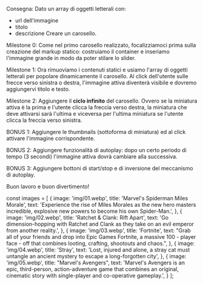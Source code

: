 Consegna:
Dato un array di oggetti letterali con:
 - url dell'immagine
 - titolo
 - descrizione
Creare un carosello.

Milestone 0:
Come nel primo carosello realizzato, focalizziamoci prima sulla creazione del markup statico: costruiamo il container e inseriamo l'immagine grande in modo da poter stilare lo slider.

Milestone 1:
Ora rimuoviamo i contenuti statici e usiamo l'array di oggetti letterali per popolare dinamicamente il carosello.
Al click dell'utente sulle frecce verso sinistra o destra, l'immagine attiva diventerà visibile e dovremo aggiungervi titolo e testo.

Milestone 2:
Aggiungere il **ciclo infinito** del carosello. Ovvero se la miniatura attiva è la prima e l'utente clicca la freccia verso destra, la miniatura che deve attivarsi sarà l'ultima e viceversa per l'ultima miniatura se l'utente clicca la freccia verso sinistra.

BONUS 1:
Aggiungere le thumbnails (sottoforma di miniatura) ed al click attivare l'immagine corrispondente.

BONUS 2:
Aggiungere funzionalità di autoplay: dopo un certo periodo di tempo (3 secondi) l'immagine attiva dovrà cambiare alla successiva.

BONUS 3:
Aggiungere bottoni di start/stop e di inversione del meccanismo di autoplay.

Buon lavoro e buon divertimento! 

const images = [
    {
        image: 'img/01.webp',
        title: 'Marvel\'s Spiderman Miles Morale',
        text: 'Experience the rise of Miles Morales as the new hero masters incredible, explosive new powers to become his own Spider-Man.',
    }, {
        image: 'img/02.webp',
        title: 'Ratchet & Clank: Rift Apart',
        text: 'Go dimension-hopping with Ratchet and Clank as they take on an evil emperor from another reality.',
    }, {
        image: 'img/03.webp',
        title: 'Fortnite',
        text: "Grab all of your friends and drop into Epic Games Fortnite, a massive 100 - player face - off that combines looting, crafting, shootouts and chaos.",
    }, {
        image: 'img/04.webp',
        title: 'Stray',
        text: 'Lost, injured and alone, a stray cat must untangle an ancient mystery to escape a long-forgotten city',
    }, {
        image: 'img/05.webp',
        title: "Marvel's Avengers",
        text: 'Marvel\'s Avengers is an epic, third-person, action-adventure game that combines an original, cinematic story with single-player and co-operative gameplay.',
    }
];